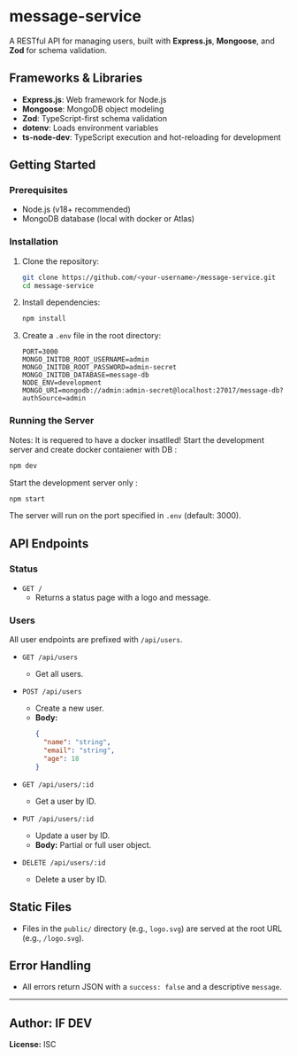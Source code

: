 # message-service

A RESTful API for managing users, built with **Express.js**, **Mongoose**, and **Zod** for schema validation.

## Frameworks & Libraries

- **Express.js**: Web framework for Node.js
- **Mongoose**: MongoDB object modeling
- **Zod**: TypeScript-first schema validation
- **dotenv**: Loads environment variables
- **ts-node-dev**: TypeScript execution and hot-reloading for development

## Getting Started

### Prerequisites

- Node.js (v18+ recommended)
- MongoDB database (local with docker or Atlas)

### Installation

1. Clone the repository:
   ```sh
   git clone https://github.com/<your-username>/message-service.git
   cd message-service
   ```

2. Install dependencies:
   ```sh
   npm install
   ```

3. Create a `.env` file in the root directory:
   ```
   PORT=3000
   MONGO_INITDB_ROOT_USERNAME=admin
   MONGO_INITDB_ROOT_PASSWORD=admin-secret
   MONGO_INITDB_DATABASE=message-db
   NODE_ENV=development
   MONGO_URI=mongodb://admin:admin-secret@localhost:27017/message-db?authSource=admin
   ```

### Running the Server
Notes: It is requered to have a docker insatlled!
Start the development server and create docker contaiener with DB :

```sh
npm dev
```

Start the development server only :
```sh
npm start
```
The server will run on the port specified in `.env` (default: 3000).

## API Endpoints

### Status

- `GET /`
  - Returns a status page with a logo and message.

### Users

All user endpoints are prefixed with `/api/users`.

- `GET /api/users`
  - Get all users.

- `POST /api/users`
  - Create a new user.
  - **Body:**  
    ```json
    {
      "name": "string",
      "email": "string",
      "age": 18
    }
    ```

- `GET /api/users/:id`
  - Get a user by ID.

- `PUT /api/users/:id`
  - Update a user by ID.
  - **Body:** Partial or full user object.

- `DELETE /api/users/:id`
  - Delete a user by ID.

## Static Files

- Files in the `public/` directory (e.g., `logo.svg`) are served at the root URL (e.g., `/logo.svg`).

## Error Handling

- All errors return JSON with a `success: false` and a descriptive `message`.

---

**Author:** IF DEV
---
**License:** ISC
